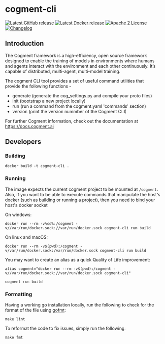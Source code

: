 # cogment-cli

[![Latest GitHub release](https://img.shields.io/github/v/release/cogment/cogment-cli?label=binary%20release&sort=semver&style=flat-square)](https://github.com/cogment/cogment-cli/releases) [![Latest Docker release](https://img.shields.io/docker/v/cogment/cli?label=docker%20release&sort=semver&style=flat-square)](https://hub.docker.com/r/cogment/cli)  [![Apache 2 License](https://img.shields.io/badge/license-Apache%202-green?style=flat-square)](./LICENSE) [![Changelog](https://img.shields.io/badge/-Changelog%20-blueviolet?style=flat-square)](./CHANGELOG.md)


## Introduction

The Cogment framework is a high-efficiency, open source framework designed to enable the training of models in environments where humans and agents interact with the environment and each other continuously. It’s capable of distributed, multi-agent, multi-model training.

The cogment CLI tool provides a set of useful command utilities that provide the following functions -
- generate (generate the cog_settings.py and compile your proto files)
- init (bootstrap a new project locally)
- run (run a command from the cogment.yaml 'commands' section)
- version (print the version nummber of the Cogment CLI)

For further Cogment information, check out the documentation at <https://docs.cogment.ai>

## Developers

### Building

```
docker build -t cogment-cli .
```

### Running

The image expects the current cogment project to be mounted at `/cogment`. Also, if you want to be able to execute commands that manipulate the host's docker (such as building or running a project), then you need
to bind your host's docker socket

On windows:
```
docker run --rm -v%cd%:/cogment -v//var/run/docker.sock://var/run/docker.sock cogment-cli run build
```

On linux and macOS:
```
docker run --rm -v$(pwd):/cogment -v/var/run/docker.sock:/var/run/docker.sock cogment-cli run build
```

You may want to create an alias as a quick Quality of Life improvement:

```
alias cogment="docker run --rm -v$(pwd):/cogment -v//var/run/docker.sock://var/run/docker.sock cogment-cli"

cogment run build
```

### Formatting

Having a working go installation locally, run the following to check for the format of the file using [gofmt](https://golang.org/cmd/gofmt/):

```
make lint
```

To reformat the code to fix issues, simply run the following:

```
make fmt
```
